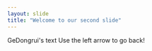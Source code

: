 ```yaml
---
layout: slide
title: "Welcome to our second slide"
---
```

GeDongrui's text
Use the left arrow to go back!
